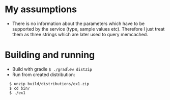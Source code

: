 My assumptions
==============

  * There is no information about the parameters which have to be supported by the service (type, sample values etc). 
    Therefore I just treat them as three strings which are later used to query memcached.
    
Building and running
====================

  * Build with gradle `$ ./gradlew distZip`
  * Run from created distribution: 
  
  ```
    $ unzip build/distributions/ex1.zip
    $ cd bin/
    $ ./ex1
  ```